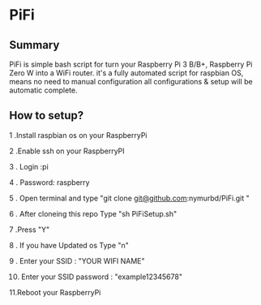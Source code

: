 # PiFi

## Summary

PiFi is simple bash script for turn your Raspberry Pi 3 B/B+, Raspberry Pi Zero W into a WiFi router. it's a fully automated script for raspbian OS, means no need to manual configuration all configurations & setup will be automatic complete.

## How to setup?

1 .Install raspbian os on your RaspberryPi

2 .Enable ssh on your RaspberryPI

3 . Login :pi

4 . Password: raspberry

5 . Open terminal and type "git clone git@github.com:nymurbd/PiFi.git "

6 . After cloneing this repo Type "sh PiFiSetup.sh"

7 .Press "Y"

8 . If you have Updated os Type "n"

9 . Enter your SSID : "YOUR WIFI NAME"

10. Enter your SSID password : "example12345678"

11.Reboot your RaspberryPi


